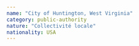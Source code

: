 ```yaml
---
name: "City of Huntington, West Virginia"
category: public-authority
nature: "Collectivité locale"
nationality: USA
---
```

    